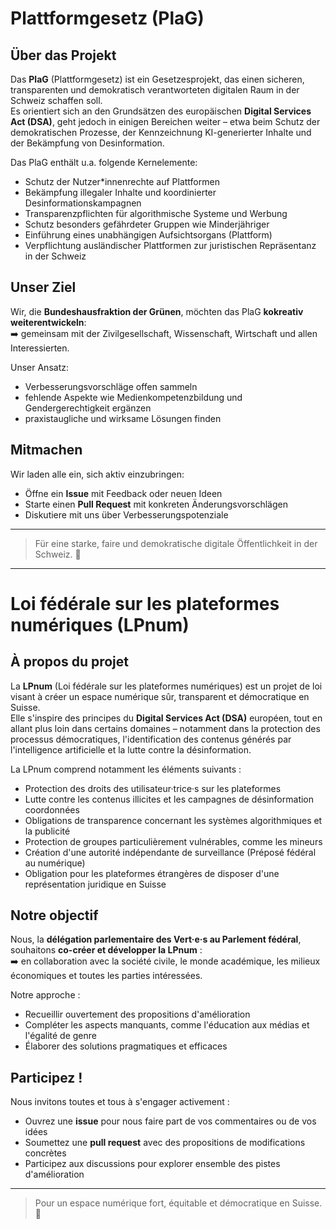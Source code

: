 # Plattformgesetz (PlaG)

## Über das Projekt

Das **PlaG** (Plattformgesetz) ist ein Gesetzesprojekt, das einen sicheren, transparenten und demokratisch verantworteten digitalen Raum in der Schweiz schaffen soll.  
Es orientiert sich an den Grundsätzen des europäischen **Digital Services Act (DSA)**, geht jedoch in einigen Bereichen weiter – etwa beim Schutz der demokratischen Prozesse, der Kennzeichnung KI-generierter Inhalte und der Bekämpfung von Desinformation.

Das PlaG enthält u.a. folgende Kernelemente:
- Schutz der Nutzer*innenrechte auf Plattformen
- Bekämpfung illegaler Inhalte und koordinierter Desinformationskampagnen
- Transparenzpflichten für algorithmische Systeme und Werbung
- Schutz besonders gefährdeter Gruppen wie Minderjähriger
- Einführung eines unabhängigen Aufsichtsorgans (Plattform)
- Verpflichtung ausländischer Plattformen zur juristischen Repräsentanz in der Schweiz

## Unser Ziel

Wir, die **Bundeshausfraktion der Grünen**, möchten das PlaG **kokreativ weiterentwickeln**:  
➡️ gemeinsam mit der Zivilgesellschaft, Wissenschaft, Wirtschaft und allen Interessierten.  

Unser Ansatz:
- Verbesserungsvorschläge offen sammeln
- fehlende Aspekte wie Medienkompetenzbildung und Gendergerechtigkeit ergänzen
- praxistaugliche und wirksame Lösungen finden

## Mitmachen

Wir laden alle ein, sich aktiv einzubringen:  
- Öffne ein **Issue** mit Feedback oder neuen Ideen  
- Starte einen **Pull Request** mit konkreten Änderungsvorschlägen  
- Diskutiere mit uns über Verbesserungspotenziale

---

> Für eine starke, faire und demokratische digitale Öffentlichkeit in der Schweiz. 🌿

***
# Loi fédérale sur les plateformes numériques (LPnum)

## À propos du projet

La **LPnum** (Loi fédérale sur les plateformes numériques) est un projet de loi visant à créer un espace numérique sûr, transparent et démocratique en Suisse.  
Elle s'inspire des principes du **Digital Services Act (DSA)** européen, tout en allant plus loin dans certains domaines – notamment dans la protection des processus démocratiques, l'identification des contenus générés par l'intelligence artificielle et la lutte contre la désinformation.

La LPnum comprend notamment les éléments suivants :
- Protection des droits des utilisateur·trice·s sur les plateformes
- Lutte contre les contenus illicites et les campagnes de désinformation coordonnées
- Obligations de transparence concernant les systèmes algorithmiques et la publicité
- Protection de groupes particulièrement vulnérables, comme les mineurs
- Création d'une autorité indépendante de surveillance (Préposé fédéral au numérique)
- Obligation pour les plateformes étrangères de disposer d'une représentation juridique en Suisse

## Notre objectif

Nous, la **délégation parlementaire des Vert·e·s au Parlement fédéral**, souhaitons **co-créer et développer la LPnum** :  
➡️ en collaboration avec la société civile, le monde académique, les milieux économiques et toutes les parties intéressées.

Notre approche :
- Recueillir ouvertement des propositions d'amélioration
- Compléter les aspects manquants, comme l'éducation aux médias et l'égalité de genre
- Élaborer des solutions pragmatiques et efficaces

## Participez !

Nous invitons toutes et tous à s'engager activement :
- Ouvrez une **issue** pour nous faire part de vos commentaires ou de vos idées
- Soumettez une **pull request** avec des propositions de modifications concrètes
- Participez aux discussions pour explorer ensemble des pistes d'amélioration

---

> Pour un espace numérique fort, équitable et démocratique en Suisse. 🌿
